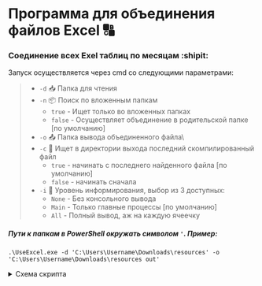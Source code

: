 # Программа для объединения файлов Excel :capital_abcd:
### Соединение всех Exel таблиц по месяцам :shipit:

Запуск осуществляется через cmd со следующими параметрами:

>- `-d` :inbox_tray: Папка для чтения
>- `-n` :package: Поиск по вложенным папкам
>    - `true` - Ищет только во вложенных папках
>    - `false` - Осуществляет объединение в родительской папке [по умолчанию]
>- `-o` :outbox_tray: Папка вывода объединенного файла\
>- `-c` :floppy_disk: Ищет в директории выхода последний скомпилированный файл
>    - `true` - начинать с последнего найденного файла [по умолчанию]
>    - `false` - начинать сначала
>- `-i` :speech_balloon: Уровень информирования, выбор из 3 доступных:
>    - `None` - Без консольного вывода
>    - `Main` - Только главные процессы [по умолчанию]
>    - `All` - Полный вывод, аж на каждую ячеечку


##### Пути к папкам в PowerShell окружать символом `'`. Пример:
```
.\UseExcel.exe -d 'C:\Users\Username\Downloads\resources' -o 'C:\Users\Username\Downloads\resources out'
```

<details> 
  <summary>Схема скрипта</summary>
  
   ![схема скрипта](https://user-images.githubusercontent.com/58171847/152562046-d859c65e-bd69-4342-b2e7-32a9b36ab702.png)
  
</details>

